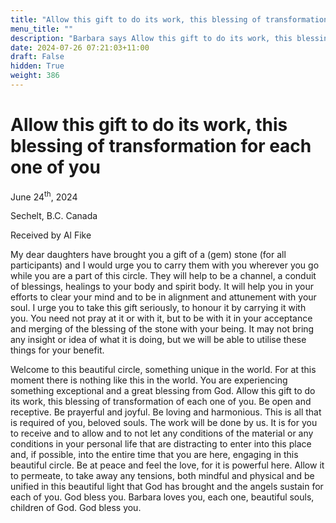 ```yaml
---
title: "Allow this gift to do its work, this blessing of transformation for each one of you"
menu_title: ""
description: "Barbara says Allow this gift to do its work, this blessing of transformation for each one of you"
date: 2024-07-26 07:21:03+11:00
draft: False
hidden: True
weight: 386
---
```

# Allow this gift to do its work, this blessing of transformation for each one of you

June 24<sup>th</sup>, 2024

Sechelt, B.C. Canada

Received by Al Fike 


My dear daughters have brought you a gift of a (gem) stone (for all participants) and I would urge you to carry them with you wherever you go while you are a part of this circle. They will help to be a channel, a conduit of blessings, healings to your body and spirit body. It will help you in your efforts to clear your mind and to be in alignment and attunement with your soul. I urge you to take this gift seriously, to honour it by carrying it with you. You need not pray at it or with it, but to be with it in your acceptance and merging of the blessing of the stone with your being. It may not bring any insight or idea of what it is doing, but we will be able to utilise these things for your benefit.

Welcome to this beautiful circle, something unique in the world. For at this moment there is nothing like this in the world. You are experiencing something exceptional and a great blessing from God. Allow this gift to do its work, this blessing of transformation of each one of you. Be open and receptive. Be prayerful and joyful. Be loving and harmonious. This is all that is required of you, beloved souls. The work will be done by us. It is for you to receive and to allow and to not let any conditions of the material or any conditions in your personal life that are distracting to enter into this place and, if possible, into the entire time that you are here, engaging in this beautiful circle. Be at peace and feel the love, for it is powerful here. Allow it to permeate, to take away any tensions, both mindful and physical and be unified in this beautiful light that God has brought and the angels sustain for each of you. God bless you. Barbara loves you, each one, beautiful souls, children of God. God bless you.